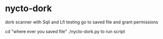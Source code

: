 # nycto-dork
dork scanner with Sqli and Lfi testing
go to saved file and grant permissions

cd "where ever you saved file"
./nycto-dork.py   to run script
